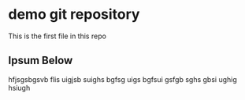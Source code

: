 # demo git repository

This is the first file in this repo

## Ipsum Below

hfjsgsbgsvb flis uigjsb suighs bgfsg uigs bgfsui gsfgb 
 sghs gbsi ughig hsiugh